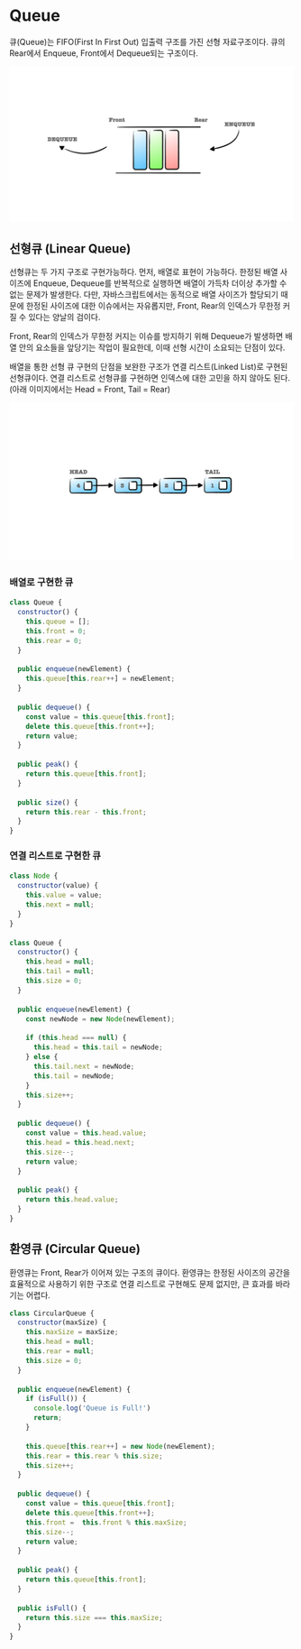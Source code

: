 # Queue

큐(Queue)는 FIFO(First In First Out) 입출력 구조를 가진 선형 자료구조이다. 큐의 Rear에서 Enqueue,
Front에서 Dequeue되는 구조이다.

![Queue](./images/queue.png)

## 선형큐 (Linear Queue)

선형큐는 두 가지 구조로 구현가능하다. 먼저, 배열로 표현이 가능하다. 한정된 배열 사이즈에 Enqueue, Dequeue를
반복적으로 실행하면 배열이 가득차 더이상 추가할 수 없는 문제가 발생한다. 다만, 자바스크립트에서는 동적으로 배열 사이즈가
할당되기 때문에 한정된 사이즈에 대한 이슈에서는 자유롭지만, Front, Rear의 인덱스가 무한정 커질 수 있다는 양날의 검이다.

Front, Rear의 인덱스가 무한정 커지는 이슈를 방지하기 위해 Dequeue가 발생하면 배열 안의 요소들을 앞당기는 작업이 필요한데,
이때 선형 시간이 소요되는 단점이 있다.

배열을 통한 선형 큐 구현의 단점을 보완한 구조가 연결 리스트(Linked List)로 구현된 선형큐이다. 연결 리스트로 선형큐를 구현하면
인덱스에 대한 고민을 하지 않아도 된다. (아래 이미지에서는 Head = Front, Tail = Rear)

![Linked List Queue](./images/linked-list-queue.png)

### 배열로 구현한 큐

```js
class Queue {
  constructor() {
    this.queue = [];
    this.front = 0;
    this.rear = 0;
  }
  
  public enqueue(newElement) {
    this.queue[this.rear++] = newElement;
  }
  
  public dequeue() {
    const value = this.queue[this.front];
    delete this.queue[this.front++];
    return value;
  }
  
  public peak() {
    return this.queue[this.front];
  }
  
  public size() {
    return this.rear - this.front;
  }
}
```

### 연결 리스트로 구현한 큐

```js
class Node {
  constructor(value) {
    this.value = value;
    this.next = null;
  }
}

class Queue {
  constructor() {
    this.head = null;
    this.tail = null;
    this.size = 0;
  }
  
  public enqueue(newElement) {
    const newNode = new Node(newElement);
    
    if (this.head === null) {
      this.head = this.tail = newNode;
    } else {
      this.tail.next = newNode;
      this.tail = newNode;
    }
    this.size++;
  }
  
  public dequeue() {
    const value = this.head.value;
    this.head = this.head.next;
    this.size--;
    return value;
  }
  
  public peak() {
    return this.head.value;
  }
}
```

## 환영큐 (Circular Queue)

환영큐는 Front, Rear가 이어져 있는 구조의 큐이다. 환영큐는 한정된 사이즈의 공간을 효율적으로 사용하기 위한
구조로 연결 리스트로 구현해도 문제 없지만, 큰 효과를 바라기는 어렵다. 

```js
class CircularQueue {
  constructor(maxSize) {
    this.maxSize = maxSize;
    this.head = null;
    this.rear = null;
    this.size = 0;
  }
  
  public enqueue(newElement) {
    if (isFull()) {
      console.log('Queue is Full!')
      return;
    }
    
    this.queue[this.rear++] = new Node(newElement);
    this.rear = this.rear % this.size;
    this.size++;
  }
  
  public dequeue() {
    const value = this.queue[this.front];
    delete this.queue[this.front++];
    this.front =  this.front % this.maxSize;
    this.size--;
    return value;
  }
  
  public peak() {
    return this.queue[this.front];
  }
  
  public isFull() {
    return this.size === this.maxSize;
  }
}
```














